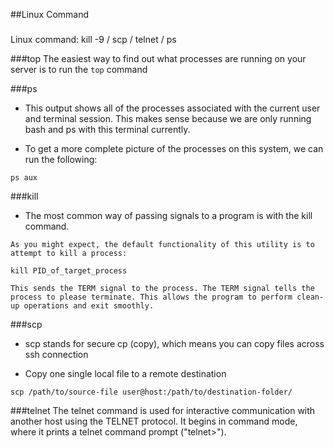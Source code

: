 ##Linux Command
###
Linux command: kill -9   / scp / telnet / ps

###top
The easiest way to find out what processes are running on your server is to run the `top` command

###ps
- This output shows all of the processes associated with the current user and terminal session. This makes sense because we are only running bash and ps with this terminal currently.

- To get a more complete picture of the processes on this system, we can run the following:

```
ps aux
```

###kill
- The most common way of passing signals to a program is with the kill command.

```
As you might expect, the default functionality of this utility is to attempt to kill a process:

kill PID_of_target_process

This sends the TERM signal to the process. The TERM signal tells the process to please terminate. This allows the program to perform clean-up operations and exit smoothly.
```

###scp
- scp stands for secure cp (copy), which means you can copy files across ssh connection

- Copy one single local file to a remote destination

```
scp /path/to/source-file user@host:/path/to/destination-folder/
```

###telnet
The telnet command is used for interactive communication with another host using the TELNET protocol. It begins in command mode, where it prints a telnet command prompt ("telnet>").








